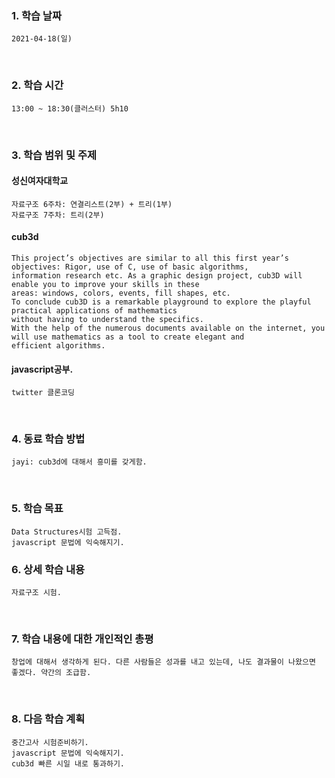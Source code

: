 ### 1. 학습 날짜
    2021-04-18(일)
​
### 2. 학습 시간
    13:00 ~ 18:30(클러스터) 5h10
​
### 3. 학습 범위 및 주제    
#### 성신여자대학교
    자료구조 6주차: 연결리스트(2부) + 트리(1부)
    자료구조 7주차: 트리(2부)    
    
#### cub3d
    This project’s objectives are similar to all this first year’s objectives: Rigor, use of C, use of basic algorithms, 
    information research etc. As a graphic design project, cub3D will enable you to improve your skills in these
    areas: windows, colors, events, fill shapes, etc.
    To conclude cub3D is a remarkable playground to explore the playful practical applications of mathematics 
    without having to understand the specifics.
    With the help of the numerous documents available on the internet, you will use mathematics as a tool to create elegant and
    efficient algorithms.
    
#### javascript공부.
    twitter 클론코딩
​
### 4. 동료 학습 방법
    jayi: cub3d에 대해서 흥미를 갖게함.
​
### 5. 학습 목표
    Data Structures시험 고득점.
    javascript 문법에 익숙해지기.
    
### 6. 상세 학습 내용
    자료구조 시험.
​
### 7. 학습 내용에 대한 개인적인 총평
    창업에 대해서 생각하게 된다. 다른 사람들은 성과를 내고 있는데, 나도 결과물이 나왔으면 좋겠다. 약간의 조급함.
​
### 8. 다음 학습 계획
    중간고사 시험준비하기.
    javascript 문법에 익숙해지기.
    cub3d 빠른 시일 내로 통과하기.